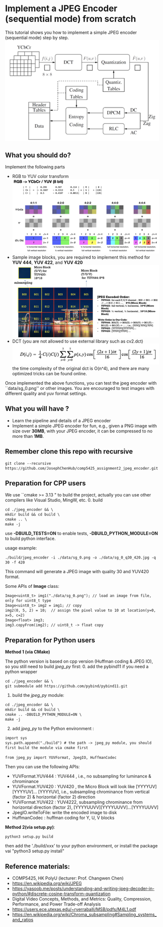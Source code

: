 # Implement a JPEG Encoder (sequential mode) from scratch
This tutorial shows you how to implement a simple JPEG encoder (sequential mode) step by step. 
![JPEG pipeline](./data/jpeg_pipeline.png)

## What you should do?
Implement the following parts
- RGB to YUV color transform
![rgb_to_yuv](./data/rgb_yuv.jpg)
- Sample image blocks, you are required to implement this method for **YUV 444**, **YUV 422**, and **YUV 420** 
![micro blocks](./data/mcu.jpg)
- DCT (you are not allowed to use external library such as cv2.dct)
![dct](./data/dct.jpg)
the time complexity of the original dct is O(n^4), and there are many optimized tricks can be found online. 

Once implemented the above functions, you can test the jpeg encoder with ``data/sg_0.png'' or other images.
You are encouraged to test images with different quality and yuv format settings.

## What you will have ?
- Learn the pipeline and details of a JPEG encoder
- Implement a simple JPEG encoder for fun, e.g., given a PNG image with size over **30MB**, 
with your JPEG encoder, it can be compressed to no more than **1MB**. 

## Remember clone this repo with recursive
```
git clone --recursive https://github.com/JosephChenHub/comp5425_assignment2_jpeg_encoder.git
```

## Preparation for CPP users 
We use ``cmake >= 3.13 " to build the project, actually you can use other compilers like Visual Studio, MingW, etc.
0. build 
```
cd ./jpeg_encoder && \
mkdir build && cd build \
cmake .. \
make -j
```
use **-DBUILD_TESTS=ON** to enable tests, **-DBUILD_PYTHON_MODULE=ON** to build python interface.

usage example:
```
./build/jpeg_encoder -i ./data/sg_0.png -o ./data/sg_0_q30_420.jpg -q 30 -f 420
```
This command will generate a JPEG image with quality 30 and YUV420 format. 

Some APIs of **Image** class:
```
Image<uint8_t> img1("./data/sg_0.png"); // load an image from file, only for uint8_t type
Image<uint8_t> img2 = img1; // copy 
img2(0, 5, 2) = 10;  // assign the pixel value to 10 at location(y=0, x=5, c=2) 
Image<float> img3;
img3.copyFrom(img2); // uint8_t -> float copy
```

## Preparation for Python users
**Method 1 (via CMake)**

The python version is  based on cpp version (Huffman coding & JPEG IO), so you still need to 
build *jpeg_py* first:
0. add the pybind11 if you need a python wrapper 
```
cd ./jpeg_encoder && \
git submodule add https://github.com/pybind/pybind11.git
```
1. build the *jpeg_py* module:
```
cd ./jpeg_encoder && \
mkdir build && cd build \
cmake .. -DBUILD_PYTHON_MODULE=ON \
make -j
```
2. add *jpeg_py* to the Python environment :
```
import sys
sys.path.append("./build") # the path -> jpeg_py module, you should first build the module via cmake first 

from jpeg_py import YUVFormat, JpegIO, HuffmanCodec
```
Then you can use the following APIs:
- YUVFormat.YUV444 : YUV444 , i.e., no subsampling for luminance & chrominance
- YUVFormat.YUV420 : YUV420 ,  the Micro Block will look like [YYYYUV][YYYYUV]... [YYYYUV], 
                     i.e., subsampling chrominance from vertical (factor 2) & horizontal (factor 2) direction
- YUVFormat.YUV422 : YUV4222,  subsampling chrominance from horizontal direction (factor 2), [YYYYUUVV][YYYYUUVV]...[YYYYUUVV]
- JpegIO.writeToFile:  write the encoded image to disk
- HuffmanCodec : huffman coding for Y, U, V blocks

**Method 2(via setup.py)**:
```
python3 setup.py build 
```
then add the './build/xxx' to your python environment, or install the package vai "python3 setup.py install"






## Reference materials:
- COMP5425, HK PolyU (lecturer: Prof. Changwen Chen)
- https://en.wikipedia.org/wiki/JPEG
- https://yasoob.me/posts/understanding-and-writing-jpeg-decoder-in-python/#discrete-cosine-transform-quantization
- Digital Video Concepts, Methods, and Metrics: Quality, Compression, Performance, and Power Trade-off Analysis
- https://users.ece.utexas.edu/~ryerraballi/MSB/pdfs/M4L1.pdf
- https://en.wikipedia.org/wiki/Chroma_subsampling#Sampling_systems_and_ratios
